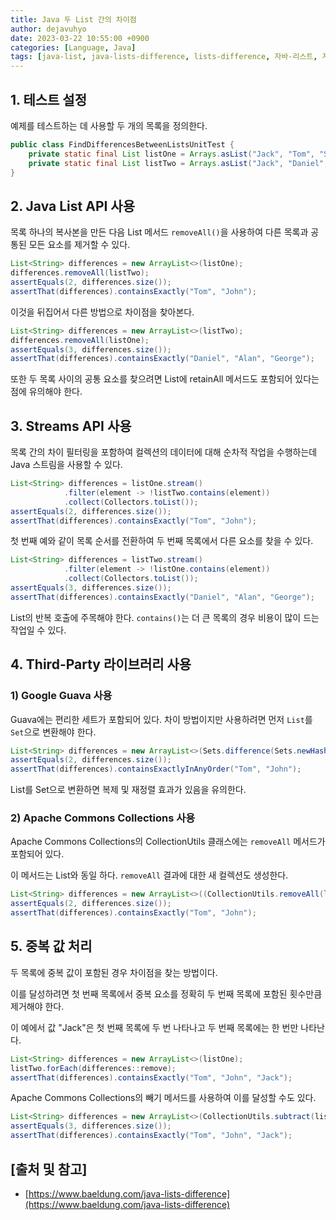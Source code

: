 ```yaml
---
title: Java 두 List 간의 차이점
author: dejavuhyo
date: 2023-03-22 10:55:00 +0900
categories: [Language, Java]
tags: [java-list, java-lists-difference, lists-difference, 자바-리스트, 자바-리스트-차이점, 리스트-차이점]
---
```


## 1. 테스트 설정
예제를 테스트하는 데 사용할 두 개의 목록을 정의한다.

```java
public class FindDifferencesBetweenListsUnitTest {
    private static final List listOne = Arrays.asList("Jack", "Tom", "Sam", "John", "James", "Jack");
    private static final List listTwo = Arrays.asList("Jack", "Daniel", "Sam", "Alan", "James", "George");
}
```

## 2. Java List API 사용
목록 하나의 복사본을 만든 다음 List 메서드 `removeAll()`을 사용하여 다른 목록과 공통된 모든 요소를 제거할 수 있다.

```java
List<String> differences = new ArrayList<>(listOne);
differences.removeAll(listTwo);
assertEquals(2, differences.size());
assertThat(differences).containsExactly("Tom", "John");
```

이것을 뒤집어서 다른 방법으로 차이점을 찾아본다.

```java
List<String> differences = new ArrayList<>(listTwo);
differences.removeAll(listOne);
assertEquals(3, differences.size());
assertThat(differences).containsExactly("Daniel", "Alan", "George");
```

또한 두 목록 사이의 공통 요소를 찾으려면 List에 retainAll 메서드도 포함되어 있다는 점에 유의해야 한다.

## 3. Streams API 사용
목록 간의 차이 필터링을 포함하여 컬렉션의 데이터에 대해 순차적 작업을 수행하는데 Java 스트림을 사용할 수 있다.

```java
List<String> differences = listOne.stream()
            .filter(element -> !listTwo.contains(element))
            .collect(Collectors.toList());
assertEquals(2, differences.size());
assertThat(differences).containsExactly("Tom", "John");
```

첫 번째 예와 같이 목록 순서를 전환하여 두 번째 목록에서 다른 요소를 찾을 수 있다.

```java
List<String> differences = listTwo.stream()
            .filter(element -> !listOne.contains(element))
            .collect(Collectors.toList());
assertEquals(3, differences.size());
assertThat(differences).containsExactly("Daniel", "Alan", "George");
```

List의 반복 호출에 주목해야 한다. `contains()`는 더 큰 목록의 경우 비용이 많이 드는 작업일 수 있다.

## 4. Third-Party 라이브러리 사용

### 1) Google Guava 사용
Guava에는 편리한 세트가 포함되어 있다. 차이 방법이지만 사용하려면 먼저 `List`를 `Set`으로 변환해야 한다.

```java
List<String> differences = new ArrayList<>(Sets.difference(Sets.newHashSet(listOne), Sets.newHashSet(listTwo)));
assertEquals(2, differences.size());
assertThat(differences).containsExactlyInAnyOrder("Tom", "John");
```

List를 Set으로 변환하면 복제 및 재정렬 효과가 있음을 유의한다.

### 2) Apache Commons Collections 사용
Apache Commons Collections의 CollectionUtils 클래스에는 `removeAll` 메서드가 포함되어 있다.

이 메서드는 List와 동일 하다. `removeAll` 결과에 대한 새 컬렉션도 생성한다.

```java
List<String> differences = new ArrayList<>((CollectionUtils.removeAll(listOne, listTwo)));
assertEquals(2, differences.size());
assertThat(differences).containsExactly("Tom", "John");
```

## 5. 중복 값 처리
두 목록에 중복 값이 포함된 경우 차이점을 찾는 방법이다.

이를 달성하려면 첫 번째 목록에서 중복 요소를 정확히 두 번째 목록에 포함된 횟수만큼 제거해야 한다.

이 예에서 값 "Jack"은 첫 번째 목록에 두 번 나타나고 두 번째 목록에는 한 번만 나타난다.

```java
List<String> differences = new ArrayList<>(listOne);
listTwo.forEach(differences::remove);
assertThat(differences).containsExactly("Tom", "John", "Jack");
```

Apache Commons Collections의 빼기 메서드를 사용하여 이를 달성할 수도 있다.

```java
List<String> differences = new ArrayList<>(CollectionUtils.subtract(listOne, listTwo));
assertEquals(3, differences.size());
assertThat(differences).containsExactly("Tom", "John", "Jack");
```

## [출처 및 참고]
* [https://www.baeldung.com/java-lists-difference](https://www.baeldung.com/java-lists-difference)
